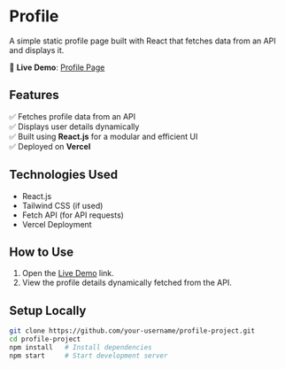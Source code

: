 # Profile

A simple static profile page built with React that fetches data from an API and displays it.

🔗 **Live Demo**: [Profile Page](https://proffile-m5bl9jgea-amrita0205s-projects.vercel.app/)

## Features
✅ Fetches profile data from an API  
✅ Displays user details dynamically  
✅ Built using **React.js** for a modular and efficient UI  
✅ Deployed on **Vercel**  

## Technologies Used
- React.js  
- Tailwind CSS (if used)  
- Fetch API (for API requests)  
- Vercel Deployment  

## How to Use
1. Open the [Live Demo](https://proffile-m5bl9jgea-amrita0205s-projects.vercel.app/) link.  
2. View the profile details dynamically fetched from the API.  

## Setup Locally
```bash
git clone https://github.com/your-username/profile-project.git
cd profile-project
npm install   # Install dependencies
npm start     # Start development server
